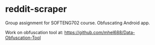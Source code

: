 # reddit-scraper

Group assignment for SOFTENG702 course. Obfuscating Android app.

Work on obfuscation tool at: https://github.com/mhel688/Data-Obfuscation-Tool
